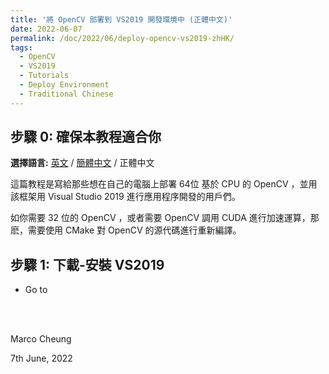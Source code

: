 ```yaml
---
title: '將 OpenCV 部署到 VS2019 開發環境中 (正體中文)'
date: 2022-06-07
permalink: /doc/2022/06/deploy-opencv-vs2019-zhHK/
tags:
  - OpenCV
  - VS2019
  - Tutorials
  - Deploy Environment
  - Traditional Chinese
---
```


## 步驟 0: 確保本教程適合你

**選擇語言:** [英文](https://marc0cheung.github.io/doc/2022/06/deploy-opencv-vs2019/) / [簡體中文](https://marc0cheung.github.io/doc/2022/06/deploy-opencv-vs2019-zhCN/) / 正體中文



這篇教程是寫給那些想在自己的電腦上部署 64位 基於 CPU 的 OpenCV ，並用該框架用 Visual Studio 2019 進行應用程序開發的用戶們。

如你需要 32 位的 OpenCV ，或者需要 OpenCV 調用 CUDA 進行加速運算，那麽，需要使用 CMake 對 OpenCV 的源代碼進行重新編譯。



## 步驟 1: 下載-安裝 VS2019

- Go to 

<br>

<br>

Marco Cheung

7th June, 2022